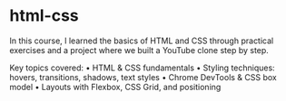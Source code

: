 # html-css

In this course, I learned the basics of HTML and CSS through practical exercises and a project where we built a YouTube clone step by step.

Key topics covered:
	•	HTML & CSS fundamentals
	•	Styling techniques: hovers, transitions, shadows, text styles
	•	Chrome DevTools & CSS box model
	•	Layouts with Flexbox, CSS Grid, and positioning
